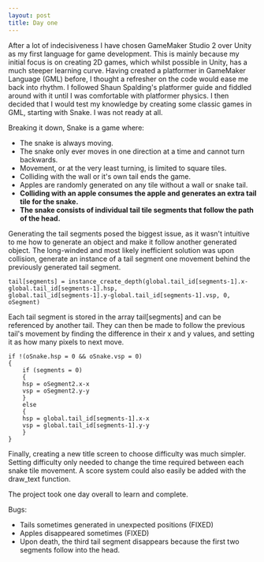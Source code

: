 ```yaml
---
layout: post
title: Day one
---
```


After a lot of indecisiveness I have chosen GameMaker Studio 2 over Unity as my first language for game development. This is mainly because my initial focus is on creating 2D games, which whilst possible in Unity, has a much steeper learning curve. Having created a platformer in GameMaker Language (GML) before, I thought a refresher on the code would ease me back into rhythm. I followed Shaun Spalding's platformer guide and fiddled around with it until I was comfortable with platformer physics. I then decided that I would test my knowledge by creating some classic games in GML, starting with Snake. I was not ready at all.

Breaking it down, Snake is a game where:
 - The snake is always moving.
 - The snake only ever moves in one direction at a time and cannot turn backwards.
 - Movement, or at the very least turning, is limited to square tiles.
 - Colliding with the wall or it's own tail ends the game.
 - Apples are randomly generated on any tile without a wall or snake tail.
 - **Colliding with an apple consumes the apple and generates an extra tail tile for the snake.**
 - **The snake consists of individual tail tile segments that follow the path of the head.**
 
Generating the tail segments posed the biggest issue, as it wasn't intuitive to me how to generate an object and make it follow another generated object. The long-winded and most likely inefficient solution was upon collision, generate an instance of a tail segment one movement behind the previously generated tail segment.

```
tail[segments] = instance_create_depth(global.tail_id[segments-1].x-global.tail_id[segments-1].hsp,
global.tail_id[segments-1].y-global.tail_id[segments-1].vsp, 0, oSegment)
```

Each tail segment is stored in the array tail[segments] and can be referenced by another tail. They can then be made to follow the previous tail's movement by finding the difference in their x and y values, and setting it as how many pixels to next move.

```
if !(oSnake.hsp = 0 && oSnake.vsp = 0)
{
	if (segments = 0)
	{
	hsp = oSegment2.x-x
	vsp = oSegment2.y-y
	}
	else
	{
	hsp = global.tail_id[segments-1].x-x
	vsp = global.tail_id[segments-1].y-y
	}
}
```
Finally, creating a new title screen to choose difficulty was much simpler. Setting difficulty only needed to change the time required between each snake tile movement. A score system could also easily be added with the draw_text function. 

The project took one day overall to learn and complete.

Bugs:
 - Tails sometimes generated in unexpected positions (FIXED)
 - Apples disappeared sometimes (FIXED)
 - Upon death, the third tail segment disappears because the first two segments follow into the head.
